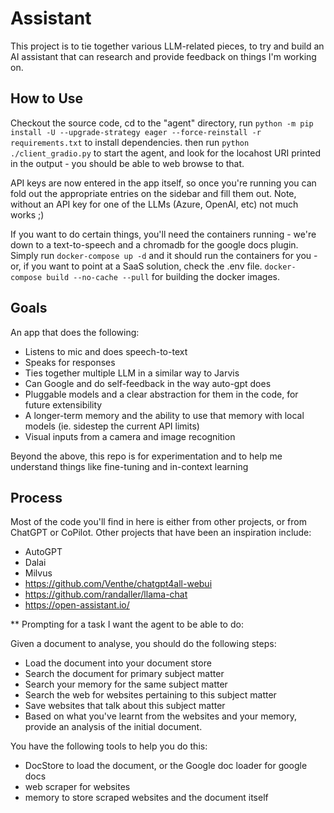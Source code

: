 # Assistant

This project is to tie together various LLM-related pieces, to try and build an AI assistant that can research and provide feedback on things I'm working on.

## How to Use

Checkout the source code, cd to the "agent" directory, run `python -m pip install -U --upgrade-strategy eager --force-reinstall -r requirements.txt` to install dependencies.
then run `python ./client_gradio.py` to start the agent, and look for the locahost URI printed in the output - you should
be able to web browse to that.

API keys are now entered in the app itself, so once you're running you can fold out the appropriate entries on the sidebar
and fill them out. Note, without an API key for one of the LLMs (Azure, OpenAI, etc) not much works ;)

If you want to do certain things, you'll need the containers running - we're down to a text-to-speech and a chromadb for the google docs
plugin. Simply run `docker-compose up -d` and it should run the containers for you - or, if you want to point at a SaaS solution,
check the .env file. `docker-compose build --no-cache --pull` for building the docker images.

## Goals

An app that does the following:

  * Listens to mic and does speech-to-text
  * Speaks for responses
  * Ties together multiple LLM in a similar way to Jarvis
  * Can Google and do self-feedback in the way auto-gpt does
  * Pluggable models and a clear abstraction for them in the code, for future extensibility
  * A longer-term memory and the ability to use that memory with local models (ie. sidestep the current API limits)
  * Visual inputs from a camera and image recognition

Beyond the above, this repo is for experimentation and to help me understand things like fine-tuning and in-context learning

## Process

Most of the code you'll find in here is either from other projects, or from ChatGPT or CoPilot.
Other projects that have been an inspiration include:

  * AutoGPT
  * Dalai
  * Milvus
  * https://github.com/Venthe/chatgpt4all-webui
  * https://github.com/randaller/llama-chat
  * https://open-assistant.io/

** Prompting for a task I want the agent to be able to do:

Given a document to analyse, you should do the following steps:

* Load the document into your document store
* Search the document for primary subject matter
* Search your memory for the same subject matter
* Search the web for websites pertaining to this subject matter
* Save websites that talk about this subject matter
* Based on what you've learnt from the websites and your memory, provide an analysis of the initial document.

You have the following tools to help you do this:

* DocStore to load the document, or the Google doc loader for google docs
* web scraper for websites
* memory to store scraped websites and the document itself